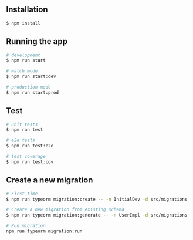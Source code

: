 ## Installation

```bash
$ npm install
```

## Running the app

```bash
# development
$ npm run start

# watch mode
$ npm run start:dev

# production mode
$ npm run start:prod
```

## Test

```bash
# unit tests
$ npm run test

# e2e tests
$ npm run test:e2e

# test coverage
$ npm run test:cov
```

## Create a new migration

```bash
# First time
$ npm run typeorm migration:create -- -n InitialDev -d src/migrations

# Create a new migration from existing schema
$ npm run typeorm migration:generate -- -n UserImpl -d src/migrations

# Run migration
npm run typeorm migration:run
```


